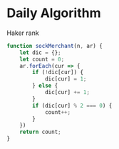 # Daily Algorithm
Haker rank
```javascript
function sockMerchant(n, ar) {
    let dic = {};
    let count = 0;
    ar.forEach(cur => {
        if (!dic[cur]) {
            dic[cur] = 1;
        } else {
            dic[cur] += 1;
        }
        if (dic[cur] % 2 === 0) {
            count++;
        }
    })
    return count;
}
```
<!--stackedit_data:
eyJoaXN0b3J5IjpbOTAxMTEyMjM4XX0=
-->